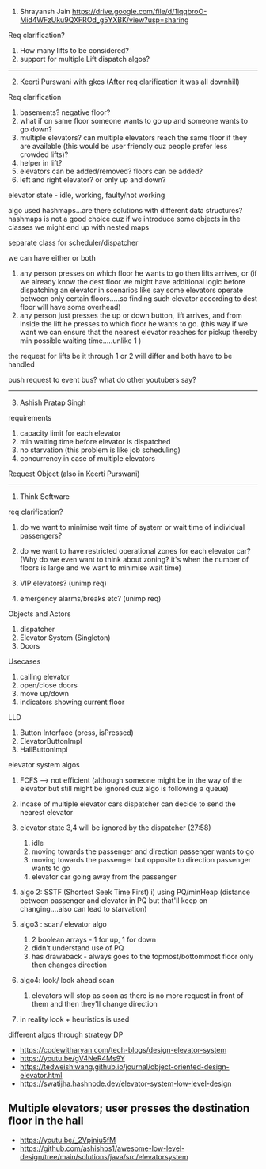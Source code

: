 1. Shrayansh Jain
https://drive.google.com/file/d/1iqqbroO-Mid4WFzUku9QXFROd_g5YXBK/view?usp=sharing

Req clarification?
1. How many lifts to be considered?
2. support for multiple Lift dispatch algos?

------------------------------------------------------------------------------
2. Keerti Purswani with gkcs (After req clarification it was all downhill)

Req clarification 
1) basements? negative floor?
2) what if on same floor someone wants to go up and someone wants to go down?
3) multiple elevators? can multiple elevators reach the same floor if they are available (this would be user friendly cuz people prefer less crowded lifts)?
4) helper in lift?
5) elevators can be added/removed? floors can be added?
6) left and right elevator? or only up and down?

elevator state - idle, working, faulty/not working

algo used hashmaps...are there solutions with different data structures?
hashmaps is not a good choice cuz if we introduce some objects in the classes we might end up with nested maps

separate class for scheduler/dispatcher


we can have either or both
1. any person presses on which floor he wants to go then lifts arrives, or (if we already know the dest floor we might have additional logic before dispatching an elevator in scenarios like say some elevators operate between only certain floors.....so finding such elevator according to dest floor will have some overhead)
2. any person just presses the up or down button, lift arrives, and from inside the lift he presses to which floor he wants to go. (this way if we want we can ensure that the nearest elevator reaches for pickup thereby min possible waiting time.....unlike 1 )

the request for lifts be it through 1 or 2 will differ and both have to be handled

push request to event bus? what do other youtubers say?

------------------------------------------------------------------------------
3. Ashish Pratap Singh

requirements
1) capacity limit for each elevator
2) min waiting time before elevator is dispatched
3) no starvation (this problem is like job scheduling)
4) concurrency in case of multiple elevators


Request Object (also in Keerti Purswani)

------------------------------------------------------------------------------
1. Think Software

req clarification?
1) do we want to minimise wait time of system or wait time of individual passengers?
2) do we want to have restricted operational zones for each elevator car? (Why do we even want to think about zoning? it's when the number of floors is large and we want to minimise wait time)

3) VIP elevators? (unimp req)
4) emergency alarms/breaks etc? (unimp req)

Objects and Actors
1) dispatcher
2) Elevator System (Singleton)
3) Doors

Usecases
1) calling elevator
2) open/close doors
3) move up/down
4) indicators showing current floor

LLD
1) Button Interface (press, isPressed)
2) ElevatorButtonImpl
3) HallButtonImpl

elevator system algos
1) FCFS --> not efficient (although someone might be in the way of the elevator but still might be ignored cuz algo is following a queue)
2) incase of multiple elevator cars dispatcher can decide to send the nearest elevator
3) elevator state 3,4 will be ignored by the dispatcher (27:58)
   1) idle
   2) moving towards the passenger and direction passenger wants to go
   3) moving towards the passenger but opposite to direction passenger wants to go
   4) elevator car going away from the passenger
4) algo 2: SSTF (Shortest Seek Time First) i) using PQ/minHeap (distance between passenger and elevator in PQ but that'll keep on changing....also can lead to starvation)

5) algo3 : scan/ elevator algo
   1) 2 boolean arrays - 1 for up, 1 for down
   2) didn't understand use of PQ
   3) has drawaback - always goes to the topmost/bottommost floor only then changes direction
6) algo4: look/ look ahead scan
   1) elevators will stop as soon as there is no more request in front of them and then they'll change direction
   
7) in reality look + heuristics is used

different algos through strategy DP


- https://codewitharyan.com/tech-blogs/design-elevator-system
- https://youtu.be/gV4NeR4Ms9Y
- https://tedweishiwang.github.io/journal/object-oriented-design-elevator.html
- https://swatijha.hashnode.dev/elevator-system-low-level-design


Multiple elevators; user presses the destination floor in the hall
---------------------------------------------------------------------
- https://youtu.be/_2Vpjniu5fM
- https://github.com/ashishps1/awesome-low-level-design/tree/main/solutions/java/src/elevatorsystem